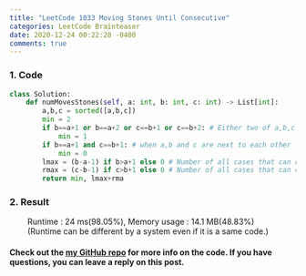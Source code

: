 ```yaml
---
title: "LeetCode 1033 Moving Stones Until Consecutive"
categories: LeetCode Brainteaser
date: 2020-12-24 00:22:28 -0400
comments: true
---
```


### 1. Code
```python
class Solution:
    def numMovesStones(self, a: int, b: int, c: int) -> List[int]:
        a,b,c = sorted([a,b,c])
        min = 2
        if b==a+1 or b==a+2 or c==b+1 or c==b+2: # Either two of a,b,c are side by side or two of a,b,c are two spaces apart.
            min = 1
        if b==a+1 and c==b+1: # when a,b and c are next to each other
            min = 0
        lmax = (b-a-1) if b>a+1 else 0 # Number of all cases that can come from the left
        rmax = (c-b-1) if c>b+1 else 0 # Number of all cases that can come from the right
        return min, lmax+rma
```

### 2. Result
&nbsp;&nbsp;&nbsp;&nbsp;&nbsp;&nbsp;&nbsp;&nbsp;Runtime : 24 ms(98.05%), Memory usage : 14.1 MB(48.83%)  
&nbsp;&nbsp;&nbsp;&nbsp;&nbsp;&nbsp;&nbsp;&nbsp;(Runtime can be different by a system even if it is a same code.)

#### Check out the [my GitHub repo][hyuk-gh] for more info on the code. If you have questions, you can leave a reply on this post.
[hyuk-gh]: https://github.com/dlgur1994/StudyAlgorithms
